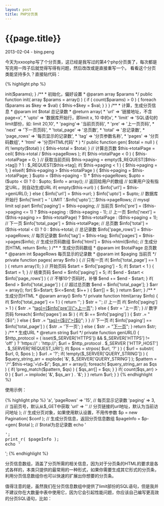 ```yaml
---
layout: post
title: PHP分页类
---
```


{{page.title}}
==============
<p>2013-02-04 - bing.peng</p>

<p>
今天为xxoophp写了个分页类，这已经是我写过的第4个php分页类了，每次都是写完用一阵子后就觉得写得有问题，然后改改或是直接重写一个。
看看这个分页类能坚持多久？直接贴代码：
</p>

{% highlight php %}

<?php
/**
 * 分页类
 * @author bing.peng
 */
class Pagination {
    
    private $tag       = 'page';// 分页参数名
    private $total     = 0;     // 总记录数
    private $totalPage = 0;     // 总页数
    private $pageRows  = 10;    // 每页记录数
    private $url;               // 不含分页参数(page=x)的url
    private $paging;            // 当前页码
    
    public function __construct(array $params = array()) {
        $this->init($params);
    }
    
    /**
     * 初始化，偏好设置
     * @param array $params
     */
    public function init( array $params = array() ) {
        if ( count($params) > 0 ) {   
            foreach ($params as $key => $val) {
                $this->$key = $val;
            }     
        }
    }
    
    /**
     * 计算，生成分页信息
     * @param int $total 总记录数
     * @return array(
     *   'url'   => '链接地址，不含page=x',
     *   'upto'  => '数据库开始行，即limit x, 10 中的x',
     *   'limit' => 'SQL语句的limit部份，如: limit 20,10',
     *   'paging'=> '当前页页码',
     *   'pre'   => '上一页页码',
     *   'next'  => '下一页页码',
     *   'total_page' => '总页数', 
     *   'total'      => '总记录数', 
     *   'page_rows'  => '每页显示的记录数',
     *   'tag'        => '分页参数名称', 
     *   'pages'      => '分页码数组',
     *   'html'       => '分页HTML代码'
     * )
     */
    public function gen( $total = null ) {
        if( !empty($total) ) {
            $this->total = $total;
        }
        
        // 计算总页数
        $this->totalPage = ceil( $this->total / $this->pageRows );
        if( $this->totalPage < 0 ) { $this->totalPage = 0; }
        
        // 获取当前页码
        $this->paging = empty($_REQUEST[$this->tag]) ? 1 : $_REQUEST[$this->tag];

        if( $this->paging < 1 ) {
            $this->paging = 1;
        }
        elseif( $this->paging > $this->totalPage ) {
            $this->paging = $this->totalPage;
        }
        
        $upto = ($this->paging - 1) * $this->pageRows;
        $upto = ($upto < 0) ? 0 : $upto;
        
        $info = array();    // 返回给用户的数组
        
        // 如果用户没有指定URL，则自动生成URL
        if( empty($this->url) ) {
            $info['url'] = $this->genURL();
        }
        else {
            $info['url'] = $this->url;
        }
        
        $info['upto']       = $upto;    // 数据库开始行
        $info['limit']      = ' LIMIT '.$info['upto'].','.$this->pageRows;  // mysql limit sql part
        $info['paging']     = $this->paging;    // 当前页
        $info['pre']        = ($this->paging <= 1) ? $this->paging : ($this->paging - 1);       // 上一页
        $info['next']       = ($this->paging >= $this->totalPage) ? $this->totalPage : ($this->paging + 1); // 下一页
        $info['total_page'] = $this->totalPage; // 总页数
        $info['total']      = ($this->total < 0) ? 0 : $this->total;    // 总记录数
        $info['page_rows']  = $this->pageRows;  // 每页记录数
        $info['tag']        = $this->tag;
        $info['pages']      = $this->pages($info);  // 生成分页码数组
        $info['html']       = $this->html($info);   // 生成分页HTML
        
        return $info;
    }
    
    /**
     * 生成分页码数组
     * @param int $totalPage 总页数
     * @param int $pageRows 每页显示的记录数
     * @param int $paging 当前页
     */
    private function pages( array $info ) {
        // 只有一页
        if( $info['total_page'] == 1 ) {
             return array(1);
        }
        
        // 开始页码
        $start = $info['paging'] - 5;
        if( $start < 1 ) {
            $start = 1;
        }
        
        // 结束页码
        $end = $info['paging'] + 5;
        if( $end - $start < $info['page_rows'] ) {  // 不够10个页码时，补够
            $end += $end - $start;
        }
        if( $end > $info['total_page'] ) {  // 超过总页数
            $end = $info['total_page'];
        }
        
        $arr = array();
        for( $i=$start; $i<=$end; $i++ ) {
            $arr[] = $i;
        }
        return $arr;
    }
    
    /**
     * 生成分页HTML
     * @param array() $info
     */
    private function html(array $info) {
        if( $info['total_page'] <= 1 ) { return ''; }
        
        $str = '';
        
        // 上一页
        if( $info['paging'] > 1 ) {
            $str .= "<a href=\"{$info['url']}{$this->tag}={$info['pre']}\">上一页</a>";
        }
        else {
            $str = '<span>上一页</span>';
        }
        
        // 数字页码
        foreach( $info['pages'] as $i ) {
            if( $i == $info['paging'] ) {
                $str .= "<span class=\"active\">{$i}</span>";       
            }
            else {
                $str .= "<a href=\"{$info['url']}{$this->tag}={$i}\">{$i}</a>";
            }
        }
        
        // 下一页
        if( $info['paging'] == $info['total_page'] ) {
            $str .= '<span>下一页</span>';
        }
        else {
            $str .= "<a href=\"{$info['url']}{$info['tag']}={$info['next']}\">下一页</a>";
        }
        return $str;
    }
    
    /**
     * 生成URL
     * @return string $url
     */
    private function genURL() {
        $http_protocol = ( isset($_SERVER['HTTPS']) && $_SERVER['HTTPS'] != 'off' ) ? 'https://' : 'http://';
        $url = $http_protocol . $_SERVER ['HTTP_HOST'] . $_SERVER['REQUEST_URI'];
        
        if( $pos = strpos( $url, '?' ) ) {
            $url = substr( $url, 0, $pos );
        }
        
        $url .= '?';
        
        if( !empty($_SERVER['QUERY_STRING']) ) {
            $query_string_arr = explode( '&', $_SERVER['QUERY_STRING'] );
            $pattern = '/^'.$this->tag.'=\d+$/';
            $qs_arr = array();
            foreach( $query_string_arr as $qs ) {
                if( !preg_match($pattern, $qs) ) {
                    $qs_arr[] = $qs;
                }   
            }
        
            if( count($qs_arr) > 0 ) {
                $url .= implode( '&', $qs_arr ) . '&';
            }
        }
        return $url;
    }
}

{% endhighlight %}

<p>使用示例：</p>

{% highlight php %}

<?php
require ROOT . 'libs/Pagination.lib.php';   // 载入类库

$total = 328; // 总记录数

// 分页偏好设置
$conf = array(
    // 分页参数名称，默认名称为page，URL为：xx.com/products.php?page=3
    // 如果设为'a'，URL则为：xx.com/products.php?a=3
    'tag'       => 'a', 
    'pageRows'  => '15', // 每页显示记录数
    'paging'    => 3,    // 当前页号，默认从$_GET中获取
    'url'       => ''    // 分页链接的url地址，默认为当前访问地址
);

// 生成分页对象，如果使用默认设置，不用传参数
$p = new Pagination( $conf );   

// 生成分页信息，返回分页信息数组
$pageInfo = $p-&lt;gen( $total );   // $total为总记录数

echo '<pre>';
print_r( $pageInfo );
echo '</pre>';

{% endhighlight %}

<p>
分页信息数组，涵盖了分页所需的相关信息，因为对于分页条的HTML的要求是各式各样的，本类只提供的最常用的一种形式，如果你需要生成其它形式的分页条，利用分页信息数组你也可以快速的扩展出你想要的分页条。
</p>

<p>
值得注意的是，虽然我们在分页信息数组中提供了limit部份的SQL语句，但是我并不建议你在大数量中表中使用它，因为它会引起性能问题，你应该自己编写更高效的分页SQL语句，比如：
</p>



